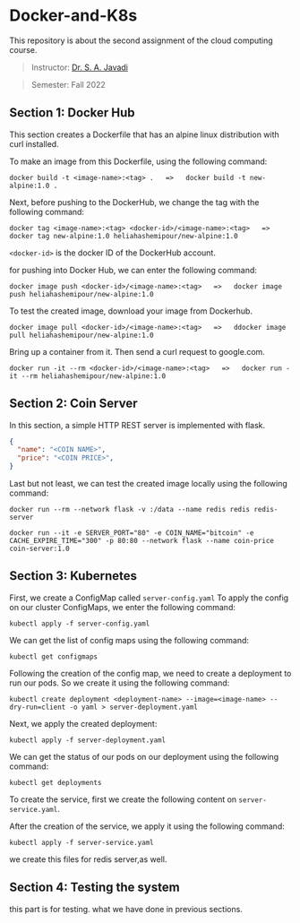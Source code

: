 # Docker-and-K8s

This repository is about the second assignment of the cloud computing course.

> Instructor: [Dr. S. A. Javadi](https://scholar.google.com/citations?user=Va7RTUsAAAAJ&hl=en)

> Semester: Fall 2022
## Section 1: Docker Hub

This section creates a Dockerfile that has an alpine linux distribution with curl installed.

To make an image from this Dockerfile, using the
following command:

```text
docker build -t <image-name>:<tag> .   =>   docker build -t new-alpine:1.0 .
```

Next, before pushing to the DockerHub, we change the tag with the following command:

```text
docker tag <image-name>:<tag> <docker-id>/<image-name>:<tag>   =>   docker tag new-alpine:1.0 heliahashemipour/new-alpine:1.0
```

`<docker-id>` is the docker ID of the DockerHub account. 

for pushing into Docker Hub, we can enter the following command:  
```text
docker image push <docker-id>/<image-name>:<tag>   =>   docker image push heliahashemipour/new-alpine:1.0 
```
To test the created image, download your image from Dockerhub‫.‬

```text
docker image pull <docker-id>/<image-name>:<tag>   =>   ddocker image pull heliahashemipour/new-alpine:1.0
```
Bring up a container from it. Then send a curl request to google.com.
```text
docker run -it --rm <docker-id>/<image-name>:<tag>   =>   docker run -it --rm heliahashemipour/new-alpine:1.0
```
## Section 2: Coin Server

In this section, a simple HTTP REST server is implemented with flask. 
```json
{
  "name": "<COIN NAME>",
  "price": "<COIN PRICE>",
}
```


Last but not least, we can test the created image locally using the following command:
```text
docker run --rm --network flask -v :/data --name redis redis redis-server 
```
```text
docker run --it -e SERVER_PORT="80" -e COIN_NAME="bitcoin" -e CACHE_EXPIRE_TIME="300" -p 80:80 --network flask --name coin-price coin-server:1.0 
```

## Section 3: Kubernetes
First, we create a ConfigMap called `server-config.yaml` 
To apply the config on our cluster ConfigMaps, we enter the following command:
```text
kubectl apply -f server-config.yaml
```
We can get the list of config maps using the following command:
```text
kubectl get configmaps
```

Following the creation of the config map, we need to create a deployment to run our pods. So we create it using the following command:
```text
kubectl create deployment <deployment-name> --image=<image-name> --dry-run=client -o yaml > server-deployment.yaml
```

Next, we apply the created deployment:
```text
kubectl apply -f server-deployment.yaml
```
We can get the status of our pods on our deployment using the following command:
```text
kubectl get deployments
```
To create the service, first we create the following content on `server-service.yaml`.

After the creation of the service, we apply it using the following command:
```text
kubectl apply -f server-service.yaml
```
we create this files for redis server,as well.

## Section 4: Testing the system
this part is for testing. what we have done in previous sections.
